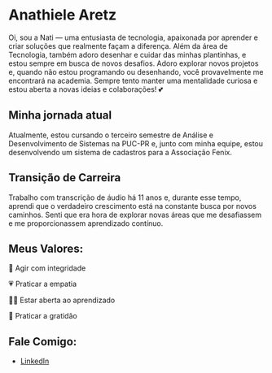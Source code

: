 # Anathiele Aretz

Oi, sou a Nati — uma entusiasta de tecnologia, apaixonada por aprender e criar soluções que realmente façam a diferença. Além da área de Tecnologia, também adoro desenhar e cuidar das minhas plantinhas, e estou sempre em busca de novos desafios. Adoro explorar novos projetos e, quando não estou programando ou desenhando, você provavelmente me encontrará na academia. Sempre tento manter uma mentalidade curiosa e estou aberta a novas ideias e colaborações! 💕

## Minha jornada atual

Atualmente, estou cursando o terceiro semestre de Análise e Desenvolvimento de Sistemas na PUC-PR e, junto com minha equipe, estou desenvolvendo um sistema de cadastros para a Associação Fenix.

## Transição de Carreira

Trabalho com transcrição de áudio há 11 anos e, durante esse tempo, aprendi que o verdadeiro crescimento está na constante busca por novos caminhos. Senti que era hora de explorar novas áreas que me desafiassem e me proporcionassem aprendizado contínuo.

## Meus Valores:

🌟 Agir com integridade
  
💗 Praticar a empatia
 
👨‍🎓 Estar aberta ao aprendizado

🙌 Praticar a gratidão
  
## Fale Comigo:
- [LinkedIn](https://www.linkedin.com/in/anathiele-aretz/)


<!---
natiaretz/natiaretz is a ✨ special ✨ repository because its `README.md` (this file) appears on your GitHub profile.
You can click the Preview link to take a look at your changes.
--->

